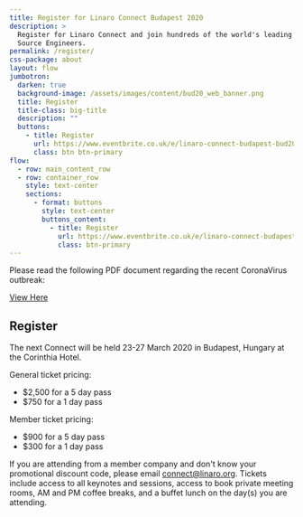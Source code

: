 ```yaml
---
title: Register for Linaro Connect Budapest 2020
description: >
  Register for Linaro Connect and join hundreds of the world's leading Arm Open
  Source Engineers.
permalink: /register/
css-package: about
layout: flow
jumbotron:
  darken: true
  background-image: /assets/images/content/bud20_web_banner.png
  title: Register
  title-class: big-title
  description: ""
  buttons:
    - title: Register
      url: https://www.eventbrite.co.uk/e/linaro-connect-budapest-bud20-registration-80390332649
      class: btn btn-primary
flow:
  - row: main_content_row
  - row: container_row
    style: text-center
    sections:
      - format: buttons
        style: text-center
        buttons_content:
          - title: Register
            url: https://www.eventbrite.co.uk/e/linaro-connect-budapest-bud20-registration-80390332649
            class: btn-primary
---
```


Please read the following PDF document regarding the recent CoronaVirus outbreak:

[View Here](/assets/pdf/ConnectBUD20-AttendanceAndInfectiousDiseases-CoronaVirus.pdf)

## Register

The next Connect will be held 23-27 March 2020 in Budapest, Hungary at the Corinthia Hotel.

General ticket pricing:

- \$2,500 for a 5 day pass
- \$750 for a 1 day pass

Member ticket pricing:

- \$900 for a 5 day pass
- \$300 for a 1 day pass

If you are attending from a member company and don't know your promotional discount code, please email [connect@linaro.org](mailto:connect@linaro.org).
Tickets include access to all keynotes and sessions, access to book private meeting rooms, AM and PM coffee breaks, and a buffet lunch on the day(s) you are attending.
